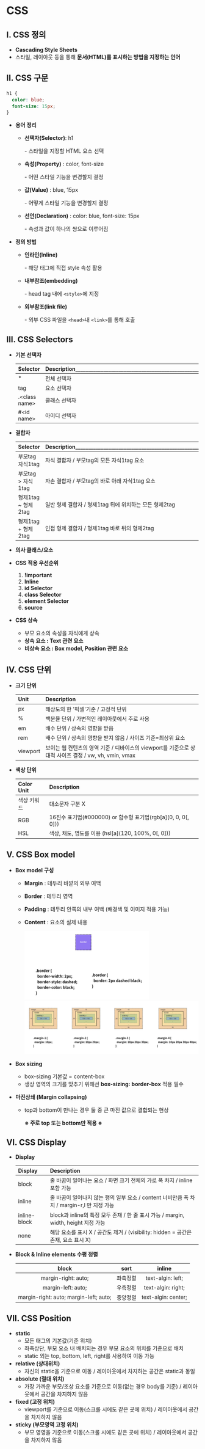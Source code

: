 # CSS

## I. CSS 정의

- **Cascading Style Sheets**
- 스타일, 레이아웃 등을 통해 **문서(HTML)를 표시하는 방법을 지정하는 언어**

## II. CSS 구문

```css
h1 {
  color: blue;
  font-size: 15px;
}
```

- **용어 정리**

  - **선택자(Selector)**: h1

      \- 스타일을 지정할 HTML 요소 선택

  - **속성(Property)** : color, font-size

      \- 어떤 스타일 기능을 변경할지 결정

  - **값(Value)** : blue, 15px

      \- 어떻게 스타일 기능을 변경할지 결정

  - **선언(Declaration)** : color: blue, font-size: 15px

      \- 속성과 값이 하나의  쌍으로 이루어짐

- **정의 방법**

  - **인라인(Inline)**

      \- 해당 태그에 직접 style 속성 활용

  - **내부참조(embedding)**

      \- head tag 내에 `<style>`에 지정

  - **외부참조(link file)**

      \- 외부 CSS 파일을 `<head>`내 `<link>`를 통해 호출

## III. CSS Selectors

- **기본 선택자**

  | Selector       | Description____________________________________________________________________________________________________________________________________________ |
  | -------------- | ------------------------------------------------------------ |
  | *              | 전체 선택자                                                  |
  | tag            | 요소 선택자                                                  |
  | .\<class name> | 클래스 선택자                                                |
  | #\<id name>    | 아이디 선택자                                                |

- **결합자**

  | Selector            | Description____________________________________________________________________________________________________________________________________________ |
  | ------------------- | ------------------------------------------------------------ |
  | 부모tag 자식1tag    | 자식 결합자 / 부모tag의 모든 자식1tag 요소                   |
  | 부모tag > 자식1tag  | 자손 결합자 / 부모tag의 바로 아래 자식1tag 요소              |
  | 형제1tag ~ 형제2tag | 일반 형제 결합자 / 형제1tag 뒤에 위치하는 모든 형제2tag      |
  | 형제1tag + 형제2tag | 인접 형제 결합자 / 형제1tag 바로 뒤의 형제2tag               |

- **의사 클래스/요소**

- **CSS 적용 우선순위**

  1. **!important**
  2. **Inline**
  3. **id Selector**
  4. **class Selector**
  5. **element Selector**
  6. **source**

- **CSS 상속**

  - 부모 요소의 속성을 자식에게 상속
  - **상속 요소 : Text 관련 요소**
  - **비상속 요소 : Box model, Position 관련 요소**

## IV. CSS 단위

- **크기 단위**

  | Unit     | Description                                                  |
  | -------- | ------------------------------------------------------------ |
  | px       | 해상도의 한 '픽셀'기준 / 고정적 단위                         |
  | %        | 백분율 단위 / 가변적인 레이아웃에서 주로 사용                |
  | em       | 배수 단위 / 상속의 영향을 받음                               |
  | rem      | 배수 단위 / 상속의 영향을 받지 않음 / 사이즈 기준=최상위 요소 |
  | viewport | 보이는 웹 컨텐츠의 영역 기준 / 디바이스의 viewport를 기준으로 상대적 사이즈 결정 / vw, vh, vmin, vmax |

- **색상 단위**

  | Color Unit  | Description                                                  |
  | ----------- | ------------------------------------------------------------ |
  | 색상 키워드 | 대소문자 구분 X                                              |
  | RGB         | 16진수 표기법(#000000) or 함수형 표기법(rgb\[a](0, 0, 0[, 0])) |
  | HSL         | 색상, 채도, 명도를 이용 (hsl\[a](120, 100%, 0[, 0]))         |

## V. CSS Box model

- **Box model 구성**

  - **Margin** : 테두리 바깥의 외부 여백

  - **Border** : 테두리 영역

  - **Padding** : 테두리 안쪽의 내부 여백 (배경색 및 이미지 적용 가능)

  - **Content** : 요소의 실제 내용

    <img src="CSS.assets/border.PNG" alt="border" style="zoom:50%;" /><img src="CSS.assets/margin_padding.PNG" alt="margin_padding" style="zoom:50%;" />

- **Box sizing**

  - box-sizing 기본값 = content-box
  - 생상 영역의 크기를 맞추기 위해선 **box-sizing: border-box** 적용 필수

- **마진상쇄 (Margin collapsing)**

  - top과 bottom이 만나는 경우 둘 중 큰 마진 값으로 결합되는 현상

    **※ 주로 top 또는 bottom만 적용 ※**

## VI. CSS Display

- **Display**

  | Display      | Description                                                  |
  | ------------ | ------------------------------------------------------------ |
  | block        | 줄 바꿈이 일어나는 요소 / 화면 크기 전체의 가로 폭 차지 / inline 포함 가능 |
  | inline       | 줄 바꿈이 일어나지 않는 행의 일부 요소 / content 너비만큼 폭 차지 / margin-r,l 만 지정 가능 |
  | inline-block | block과 inline의 특징 모두 존재 / 한 줄 표시 가능 / margin, width, height 지정 가능 |
  | none         | 해당 요소를 표시 X / 공간도 제거 / (visibility: hidden = 공간은 존재, 요소 표시 X) |

- **Block & Inline elements 수평 정렬**

  |                 block                  |   sort   |       inline        |
  | :------------------------------------: | :------: | :-----------------: |
  |          margin-right: auto;           | 좌측정렬 |  text-algin: left;  |
  |           margin-left: auto;           | 우측정렬 | text-algin: right;  |
  | margin-right: auto; margin-left; auto; | 중앙정렬 | text-algin: center; |

## VII. CSS Position

- **static**
  - 모든 태그의 기본값(기준 위치)
  - 좌측상단, 부모 요소 내 배치되는 경우 부모 요소의 위치를 기준으로 배치
  - static 외는 top, bottom, left, right를 사용하여 이동 가능
- **relative (상대위치)**
  - 자신의 static을 기준으로 이동 / 레이아웃에서 차지하는 공간은 static과 동일
- **absolute (절대 위치)**
  - 가장 가까운 부모/조상 요소를 기준으로 이동(없는 경우 body를 기준) / 레이아웃에서 공간을 차지하지 않음
- **fixed (고정 위치)**
  - viewport를 기준으로 이동(스크롤 시에도 같은 곳에 위치) / 레이아웃에서 공간을 차지하지 않음
- **sticky (부모영역 고정 위치)**
  - 부모 영영을 기준으로 이동(스크롤 시에도 같은 곳에 위치) / 레이아웃에서 공간을 차지하지 않음